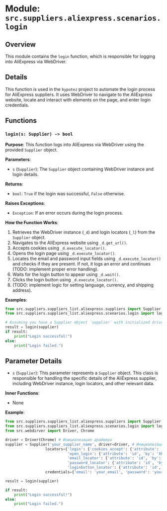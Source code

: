 # Module: `src.suppliers.aliexpress.scenarios.login`

## Overview

This module contains the `login` function, which is responsible for logging into AliExpress via WebDriver.

## Details

This function is used in the `hypotez` project to automate the login process for AliExpress suppliers. It uses WebDriver to navigate to the AliExpress website, locate and interact with elements on the page, and enter login credentials.

## Functions

### `login(s: Supplier) -> bool`

**Purpose**: This function logs into AliExpress via WebDriver using the provided `Supplier` object.

**Parameters**:

- `s` (`Supplier`): The `Supplier` object containing WebDriver instance and login details.

**Returns**:

- `bool`: `True` if the login was successful, `False` otherwise.

**Raises Exceptions**:

- `Exception`: If an error occurs during the login process.

**How the Function Works**:

1. Retrieves the WebDriver instance (`_d`) and login locators (`_l`) from the `Supplier` object.
2. Navigates to the AliExpress website using `_d.get_url()`.
3. Accepts cookies using `_d.execute_locator()`.
4. Opens the login page using `_d.execute_locator()`.
5. Locates the email and password input fields using `_d.execute_locator()` and checks if they are present. If not, it logs an error and continues (TODO: implement proper error handling).
6. Waits for the login button to appear using `_d.wait()`.
7. Clicks the login button using `_d.execute_locator()`.
8. (TODO: implement logic for setting language, currency, and shipping address).

**Examples**:

```python
from src.suppliers.suppliers_list.aliexpress.suppliers import Supplier
from src.suppliers.suppliers_list.aliexpress.scenarios.login import login

# Assuming you have a Supplier object `supplier` with initialized driver and locators
result = login(supplier)
if result:
    print("Login successful!")
else:
    print("Login failed.")
```

## Parameter Details

- `s` (`Supplier`): This parameter represents a `Supplier` object. This class is responsible for handling the specific details of the AliExpress supplier, including WebDriver instance, login locators, and other relevant data. 

**Inner Functions**:

- None

**Example**: 

```python
from src.suppliers.suppliers_list.aliexpress.suppliers import Supplier
from src.suppliers.suppliers_list.aliexpress.scenarios.login import login
from src.webdirver import Driver, Chrome

driver = Driver(Chrome) # Инициализация драйвера
supplier = Supplier('your_supplier_name', driver=driver, # Инициализация Supplier
                  locators={'login': {'cookies_accept': {'attribute': 'id', 'by': 'XPATH', 'selector': "//button[@id='onetrust-accept-btn-handler']", 'if_list': 'first', 'use_mouse': False, 'mandatory': False, 'timeout': 0, 'timeout_for_event': 'presence_of_element_located', 'event': 'click()', 'locator_description': 'Accept cookies'}, # Example of a locator definition
                            'open_login': {'attribute': 'id', 'by': 'XPATH', 'selector': "//button[contains(text(), 'Sign In')]", 'if_list': 'first', 'use_mouse': False, 'mandatory': False, 'timeout': 0, 'timeout_for_event': 'presence_of_element_located', 'event': 'click()', 'locator_description': 'Click on the login button'},
                            'email_locator': {'attribute': 'id', 'by': 'XPATH', 'selector': "//input[@id='fm-login-id']", 'if_list': 'first', 'use_mouse': False, 'mandatory': False, 'timeout': 0, 'timeout_for_event': 'presence_of_element_located', 'event': 'send_keys()', 'locator_description': 'Enter email'},
                            'password_locator': {'attribute': 'id', 'by': 'XPATH', 'selector': "//input[@id='fm-login-password']", 'if_list': 'first', 'use_mouse': False, 'mandatory': False, 'timeout': 0, 'timeout_for_event': 'presence_of_element_located', 'event': 'send_keys()', 'locator_description': 'Enter password'},
                            'loginbutton_locator': {'attribute': 'id', 'by': 'XPATH', 'selector': "//button[@id='fm-login-submit']", 'if_list': 'first', 'use_mouse': False, 'mandatory': False, 'timeout': 0, 'timeout_for_event': 'presence_of_element_located', 'event': 'click()', 'locator_description': 'Click on the login button'}},
                  credentials={'email': 'your_email', 'password': 'your_password'})

result = login(supplier)

if result:
    print("Login successful!")
else:
    print("Login failed.")
```
